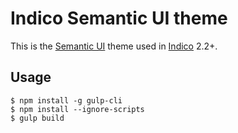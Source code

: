 # Indico Semantic UI theme

This is the [Semantic UI](https://semantic-ui.com/) theme used in [Indico](https://getindico.io) 2.2+.

## Usage

```
$ npm install -g gulp-cli
$ npm install --ignore-scripts
$ gulp build
```
